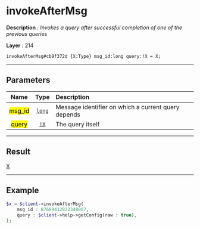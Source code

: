 # invokeAfterMsg

**Description** : *Invokes a query after successful completion of one of the previous queries*

**Layer** : 214

```tl
invokeAfterMsg#cb9f372d {X:Type} msg_id:long query:!X = X;
```

---

## Parameters

| Name | Type | Description |
| :---: | :---: | :--- |
| <mark>msg_id</mark> | [`long`](type/long) | Message identifier on which a current query depends |
| <mark>query</mark> | [`!X`](type/X) | The query itself |

---

## Result

[X](type/X)

---

## Example

```php
$x = $client->invokeAfterMsg(
	msg_id : 87689412822348007,
	query : $client->help->getConfig(raw : true),
);
```